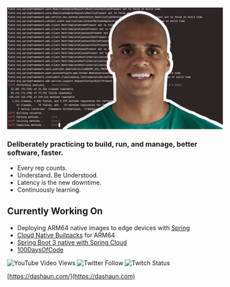 ![Profile Header](./code-native-compile.png)

### Deliberately practicing to build, run, and manage, better software, faster.

- Every rep counts.
- Understand.  Be Understood.
- Latency is the new downtime.
- Continuously learning.

## Currently Working On

- Deploying ARM64 native images to edge devices with [Spring](https://spring.io)
- [Cloud Native Builpacks](https://dashaun.com/series/java-native-builder-multiarch/) for ARM64
- [Spring Boot 3 native with Spring Cloud](https://dashaun.com/series/spring-boot-3-native/)
- [100DaysOfCode](https://www.100daysofcode.com/)

![YouTube Video Views](https://img.shields.io/youtube/views/Vkd7g9BCNLs?style=social) ![Twitter Follow](https://img.shields.io/twitter/follow/dashaun?style=social) ![Twitch Status](https://img.shields.io/twitch/status/javagrunt?style=social)

[https://dashaun.com/](https://dashaun.com)
